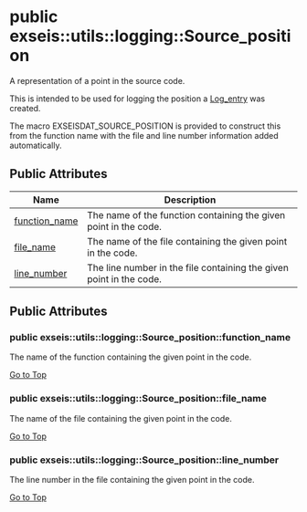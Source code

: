 # <a name='exseis-utils-logging-Source_position' /> public exseis::utils::logging::Source_position

A representation of a point in the source code. 



This is intended to be used for logging the position a [Log_entry][exseis-utils-logging-Log_entry] was created.

The macro EXSEISDAT_SOURCE_POSITION is provided to construct this from the function name with the file and line number information added automatically. 




## Public Attributes
| Name | Description | 
| ---- | ---- |
| [function_name](#exseis-utils-logging-Source_position-function_name) | The name of the function containing the given point in the code.  |
| [file_name](#exseis-utils-logging-Source_position-file_name) | The name of the file containing the given point in the code.  |
| [line_number](#exseis-utils-logging-Source_position-line_number) | The line number in the file containing the given point in the code.  |



## Public Attributes
### <a name='exseis-utils-logging-Source_position-function_name' /> public exseis::utils::logging::Source_position::function_name 

The name of the function containing the given point in the code. 








[Go to Top](#exseis-utils-logging-Source_position)

### <a name='exseis-utils-logging-Source_position-file_name' /> public exseis::utils::logging::Source_position::file_name 

The name of the file containing the given point in the code. 








[Go to Top](#exseis-utils-logging-Source_position)

### <a name='exseis-utils-logging-Source_position-line_number' /> public exseis::utils::logging::Source_position::line_number 

The line number in the file containing the given point in the code. 








[Go to Top](#exseis-utils-logging-Source_position)

[exseis-utils-logging-Log_entry]:./Log_entry.md#exseis-utils-logging-Log_entry
